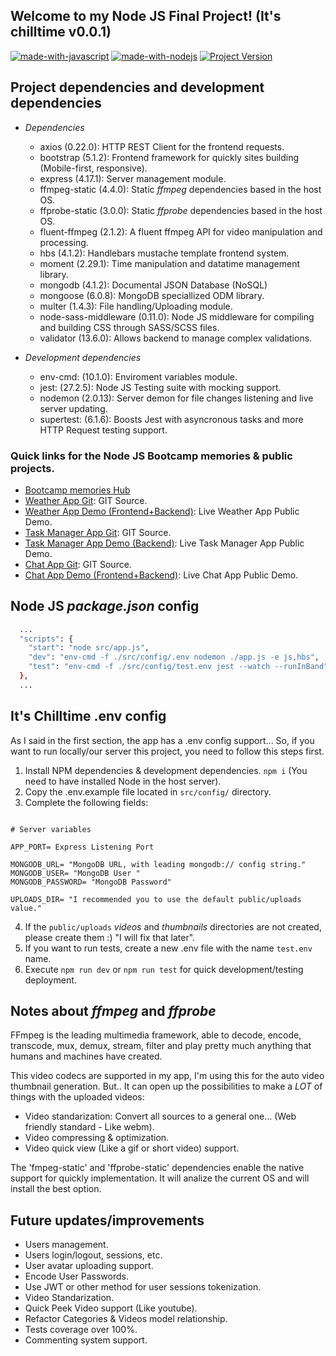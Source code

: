 ## Welcome to my Node JS Final Project! (It's chilltime v0.0.1)

[![made-with-javascript](https://img.shields.io/badge/Made%20with-JavaScript-1f425f.svg)](https://www.javascript.com)
[![made-with-nodejs](https://img.shields.io/badge/Made_with-Node_JS-green.svg)](https://nodejs.org/es/)
[![Project Version](https://img.shields.io/badge/Version-1.0.0-brightgreen)](https://github.com/duquejo01/Bootcamp-Project)

## Project dependencies and development dependencies

- *Dependencies*
  - axios (0.22.0): HTTP REST Client for the frontend requests.
  - bootstrap (5.1.2): Frontend framework for quickly sites building (Mobile-first, responsive).
  - express (4.17.1): Server management module.
  - ffmpeg-static (4.4.0): Static _ffmpeg_ dependencies based in the host OS.
  - ffprobe-static (3.0.0): Static _ffprobe_ dependencies based in the host OS.
  - fluent-ffmpeg (2.1.2): A fluent ffmpeg API for video manipulation and processing.
  - hbs (4.1.2): Handlebars mustache template frontend system.
  - moment (2.29.1): Time manipulation and datatime management library.
  - mongodb (4.1.2): Documental JSON Database (NoSQL)
  - mongoose (6.0.8): MongoDB speciallized ODM library.
  - multer (1.4.3): File handling/Uploading module. 
  - node-sass-middleware (0.11.0): Node JS middleware for compiling and building CSS through SASS/SCSS files.
  - validator (13.6.0): Allows backend to manage complex validations.

- *Development dependencies*
  - env-cmd: (10.1.0): Enviroment variables module.
  - jest: (27.2.5): Node JS Testing suite with mocking support.
  - nodemon (2.0.13): Server demon for file changes listening and live server updating.
  - supertest: (6.1.6): Boosts Jest with asyncronous tasks and more HTTP Request testing support.

### Quick links for the Node JS Bootcamp memories & public projects.
- [Bootcamp memories Hub](https://github.com/duquejo01/BootCamp-Node-JS)
- [Weather App Git](https://github.com/duquejo01/Weather-App-Node): GIT Source.
- [Weather App Demo (Frontend+Backend)](https://duque-weather-application.herokuapp.com/): Live Weather App Public Demo.
- [Task Manager App Git](https://github.com/duquejo01/Task-Manager): GIT Source.
- [Task Manager App Demo (Backend)](https://duque-task-manager.herokuapp.com/): Live Task Manager App Public Demo.
- [Chat App Git](https://github.com/duquejo01/Chat-App): GIT Source.
- [Chat App Demo (Frontend+Backend)](https://duque-chat-app.herokuapp.com/): Live Chat App Public Demo.

## Node JS _package.json_ config

```sh
  ...
  "scripts": {
    "start": "node src/app.js",
    "dev": "env-cmd -f ./src/config/.env nodemon ./app.js -e js,hbs",
    "test": "env-cmd -f ./src/config/test.env jest --watch --runInBand"
  },
  ...
```

## It's Chilltime .env config
As I said in the first section, the app has a .env config support... So, if you want to run locally/our server this project, you need to follow this steps first.

1. Install NPM dependencies & development dependencies. `npm i` (You need to have installed Node in the host server).
2. Copy the .env.example file located in `src/config/` directory.
3. Complete the following fields:

```.env

# Server variables

APP_PORT= Express Listening Port

MONGODB_URL= "MongoDB URL, with leading mongodb:// config string."
MONGODB_USER= "MongoDB User "
MONGODB_PASSWORD= "MongoDB Password"

UPLOADS_DIR= "I recommended you to use the default public/uploads value."

```
4. If the `public/uploads` _videos_ and _thumbnails_ directories are not created, please create them :) "I will fix that later".
5. If you want to run tests, create a new .env file with the name `test.env` name.
6. Execute `npm run dev` or `npm run test` for quick development/testing deployment.

## Notes about *ffmpeg* and *ffprobe*

FFmpeg is the leading multimedia framework, able to decode, encode, transcode, mux, demux, stream, filter and play pretty much anything that humans and machines have created.

This video codecs are supported in my app, I'm using this for the auto video thumbnail generation. But.. It can open up the possibilities to make a *LOT* of things with the uploaded videos:

- Video standarization: Convert all sources to a general one... (Web friendly standard - Like webm).
- Video compressing & optimization.
- Video quick view (Like a gif or short video) support.

The 'fmpeg-static' and 'ffprobe-static' dependencies enable the native support for quickly implementation. It will analize the current OS and will install the best option.

## Future updates/improvements

- Users management.
- Users login/logout, sessions, etc.
- User avatar uploading support.
- Encode User Passwords.
- Use JWT or other method for user sessions tokenization.
- Video Standarization.
- Quick Peek Video support (Like youtube).
- Refactor Categories & Videos model relationship.
- Tests coverage over 100%.
- Commenting system support.